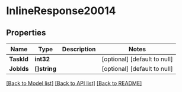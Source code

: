 # InlineResponse20014

## Properties
Name | Type | Description | Notes
------------ | ------------- | ------------- | -------------
**TaskId** | **int32** |  | [optional] [default to null]
**JobIds** | **[]string** |  | [optional] [default to null]

[[Back to Model list]](../README.md#documentation-for-models) [[Back to API list]](../README.md#documentation-for-api-endpoints) [[Back to README]](../README.md)

